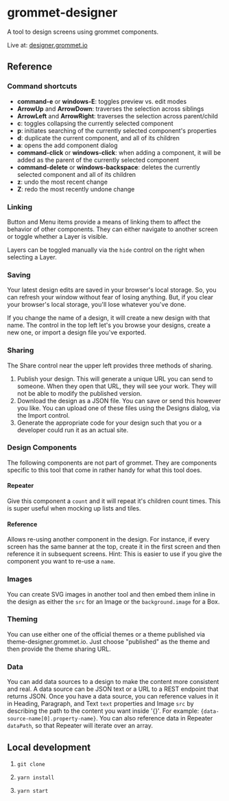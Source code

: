 # grommet-designer

A tool to design screens using grommet components.

Live at: [designer.grommet.io](https://designer.grommet.io)

## Reference

### Command shortcuts

* **command-e** or **windows-E**: toggles preview vs. edit modes
* **ArrowUp** and **ArrowDown**: traverses the selection across siblings
* **ArrowLeft** and **ArrowRight**: traverses the selection across parent/child
* **c**: toggles collapsing the currently selected component
* **p**: initiates searching of the currently selected component's properties
* **d**: duplicate the current component, and all of its children
* **a**: opens the add component dialog
* **command-click** or **windows-click**: when adding a component, it will be added as the parent of the currently selected component
* **command-delete** or **windows-backspace**: deletes the currently selected component and all of its children
* **z**: undo the most recent change
* **Z**: redo the most recently undone change

### Linking

Button and Menu items provide a means of linking them to affect the behavior
of other components. They can either navigate to another screen or toggle
whether a Layer is visible.

Layers can be toggled manually via the `hide` control on the right
when selecting a Layer.

### Saving

Your latest design edits are saved in your browser's local storage. So,
you can refresh your window without fear of losing anything. But, if you
clear your browser's local storage, you'll lose whatever you've done.

If you change the name of a design, it will create a new design with that name.
The control in the top left let's you browse your designs, create a new one,
or import a design file you've exported.

### Sharing

The Share control near the upper left provides three methods of sharing.

1. Publish your design. This will generate a unique URL you can send
to someone. When they open that URL, they will see your work. They will not be
able to modify the published version.
1. Download the design as a JSON file. You can save or send this
however you like. You can upload one of these files using the Designs
dialog, via the Import control.
1. Generate the appropriate code for your design such that you
or a developer could run it as an actual site.

### Design Components

The following components are not part of grommet. They are components
specific to this tool that come in rather handy for what this tool does.

#### Repeater

Give this component a `count` and it will repeat it's children count times.
This is super useful when mocking up lists and tiles.

#### Reference

Allows re-using another component in the design. For instance, if every
screen has the same banner at the top, create it in the first screen and
then reference it in subsequent screens. Hint: This is easier to use if you
give the component you want to re-use a `name`.

### Images

You can create SVG images in another tool and then embed them inline in the
design as either the `src` for an Image or the `background.image` for a Box.

### Theming

You can use either one of the official themes or a theme published via theme-designer.grommet.io. Just choose "published" as the theme and then
provide the theme sharing URL.

### Data

You can add data sources to a design to make the content more consistent
and real. A data source can be JSON text or a URL to a REST endpoint that returns JSON. Once you have a data source, you can reference values in it
in Heading, Paragraph, and Text `text` properties and Image `src`
by describing the path to the content
you want inside '{}'. For example: `{data-source-name[0].property-name}`.
You can also reference data in Repeater `dataPath`, so that Repeater will
iterate over an array.

## Local development

1. `git clone`

1. `yarn install`

1. `yarn start`
